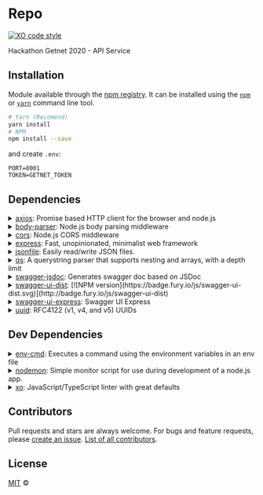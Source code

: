 # Repo
[![XO code style](https://img.shields.io/badge/code%20style-XO-red.svg?style=flat-square)](https://github.com/xojs/xo) 

Hackathon Getnet 2020 - API Service

## Installation

Module available through the [npm registry](https://www.npmjs.com/). It can be installed using the [`npm`](https://docs.npmjs.com/getting-started/installing-npm-packages-locally) or [`yarn`](https://yarnpkg.com/en/) command line tool.

```sh
# Yarn (Recomend)
yarn install
# NPM 
npm install --save
```

and create `.env`: 

```
PORT=8001
TOKEN=GETNET_TOKEN
```

## Dependencies

<details>
	<summary><a href="https://ghub.io/axios">axios</a>: Promise based HTTP client for the browser and node.js</summary>
	<b>Author</b>: Matt Zabriskie</br>
	<b>License</b>: MIT</br>
	<b>Version</b>: ^0.19.2
</details>
<details>
	<summary><a href="https://ghub.io/body-parser">body-parser</a>: Node.js body parsing middleware</summary>
	<b>Author</b>: dougwilson</br>
	<b>License</b>: MIT</br>
	<b>Version</b>: ^1.19.0
</details>
<details>
	<summary><a href="https://ghub.io/cors">cors</a>: Node.js CORS middleware</summary>
	<b>Author</b>: Troy Goode</br>
	<b>License</b>: MIT</br>
	<b>Version</b>: ^2.8.5
</details>
<details>
	<summary><a href="https://ghub.io/express">express</a>: Fast, unopinionated, minimalist web framework</summary>
	<b>Author</b>: TJ Holowaychuk</br>
	<b>License</b>: MIT</br>
	<b>Version</b>: ^4.17.1
</details>
<details>
	<summary><a href="https://ghub.io/jsonfile">jsonfile</a>: Easily read/write JSON files.</summary>
	<b>Author</b>: JP Richardson</br>
	<b>License</b>: MIT</br>
	<b>Version</b>: ^6.0.1
</details>
<details>
	<summary><a href="https://ghub.io/qs">qs</a>: A querystring parser that supports nesting and arrays, with a depth limit</summary>
	<b>Author</b>: hueniverse, ljharb, nlf</br>
	<b>License</b>: BSD-3-Clause</br>
	<b>Version</b>: ^6.9.4
</details>
<details>
	<summary><a href="https://ghub.io/swagger-jsdoc">swagger-jsdoc</a>: Generates swagger doc based on JSDoc</summary>
	<b>Author</b>: https://github.com/Surnet/swagger-jsdoc/graphs/contributors</br>
	<b>License</b>: MIT</br>
	<b>Version</b>: ^4.2.3
</details>
<details>
	<summary><a href="https://ghub.io/swagger-ui-dist">swagger-ui-dist</a>: [![NPM version](https://badge.fury.io/js/swagger-ui-dist.svg)](http://badge.fury.io/js/swagger-ui-dist)</summary>
	<b>Author</b>: swagger-api, swagger, kyleshockey</br>
	<b>License</b>: Apache-2.0</br>
	<b>Version</b>: ^3.35.1
</details>
<details>
	<summary><a href="https://ghub.io/swagger-ui-express">swagger-ui-express</a>: Swagger UI Express</summary>
	<b>Author</b>: Stephen Scott</br>
	<b>License</b>: MIT</br>
	<b>Version</b>: ^4.1.4
</details>
<details>
	<summary><a href="https://ghub.io/uuid">uuid</a>: RFC4122 (v1, v4, and v5) UUIDs</summary>
	<b>Author</b>: vvo, broofa, ctavan, defunctzombie</br>
	<b>License</b>: MIT</br>
	<b>Version</b>: ^8.2.0
</details>

## Dev Dependencies

<details>
	<summary><a href="https://ghub.io/env-cmd">env-cmd</a>: Executes a command using the environment variables in an env file</summary>
	<b>Author</b>: Todd Bluhm</br>
	<b>License</b>: MIT</br>
	<b>Version</b>: 10.1.0
</details>
<details>
	<summary><a href="https://ghub.io/nodemon">nodemon</a>: Simple monitor script for use during development of a node.js app.</summary>
	<b>Author</b>: Remy Sharp</br>
	<b>License</b>: MIT</br>
	<b>Version</b>: 2.0.4
</details>
<details>
	<summary><a href="https://ghub.io/xo">xo</a>: JavaScript/TypeScript linter with great defaults</summary>
	<b>Author</b>: Sindre Sorhus</br>
	<b>License</b>: MIT</br>
	<b>Version</b>: 0.30.0
</details>

## Contributors

Pull requests and stars are always welcome. For bugs and feature requests, please [create an issue](https://github.com/user/repo/issues). [List of all contributors](https://github.com/user/repo/graphs/contributors).

## License

[MIT](LICENSE) ©